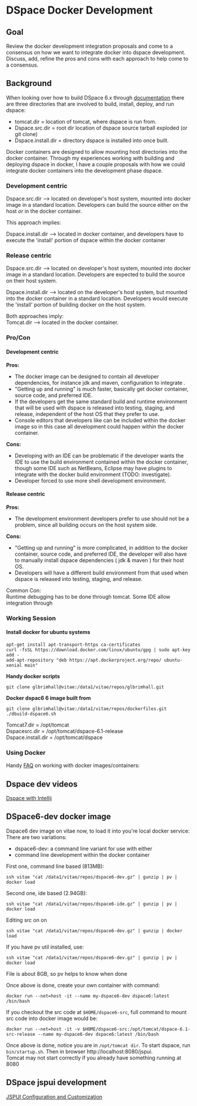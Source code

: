 # DSpace Docker Development

## Goal
Review the docker development integration proposals and come to a consensus on how we want to integrate docker into dspace development. Discuss, add, refine the pros and cons with each approach to help come to a consensus.

## Background
When looking over how to build DSpace 6.x through [documentation](https://wiki.duraspace.org/display/DSDOC6x/Installing+DSpace) there are three directories that are involved to build, install, deploy, and run dspace:

* tomcat.dir = location of tomcat, where dspace is run from.
* Dspace.src.dir = root dir location of dspace source tarball exploded (or git clone)
* Dspace.install.dir = directory dspace is installed into once built.

Docker containers are designed to allow mounting host directories into the docker container. Through my experiences working with building and deploying dspace in docker, I have a couple proposals with how we could integrate docker containers into the development phase dspace.

### Development centric
Dspace.src.dir  --> located on developer's host system, mounted into docker image in a standard location. Developers can build the source either on the host *or* in the docker container.

This approach implies:

Dspace.install.dir --> located in docker container, and developers have to execute the 'install' portion of dspace within the docker container

### Release centric
Dspace.src.dir  --> located on developer's host system, mounted into docker image in a standard location. Developers are expected to build the source on their host system.

Dspace.install.dir --> located on the developer's host system, but mounted into the docker container in a standard location. Developers would execute the 'install' portion of building docker on the host system.

Both approaches imply:  
Tomcat.dir --> located in the docker container.

### Pro/Con


#### Development centric

**Pros:**
* The docker image can be designed to contain all developer dependencies, for instance jdk and maven, configuration to integrate .
* "Getting up and running" is much faster, basically get docker container, source code, and preferred IDE.
* If the developers get the same standard build and runtime environment that will be used with dspace is released into testing, staging, and release, independent of the host OS that they prefer to use.
* Console editors that developers like can be included within the docker image so in this case all development could happen within the docker container.

**Cons:**

* Developing with an IDE can be problematic if the developer wants the IDE to use the build environment contained within the docker container, though some IDE such as NetBeans, Eclipse may have plugins to integrate with the docker build environment (TODO: investigate).
* Developer forced to use more shell development environment.

#### Release centric

**Pros:**
* The development environment developers prefer to use should not be a problem, since all building occurs on the host system side.

**Cons:**

* "Getting up and running" is more complicated, in addition to the docker container, source code, and preferred IDE, the developer will also have to manually install dspace dependencies ( jdk & maven ) for their host OS.
* Developers will have a different build environment from that used when dspace is released into testing, staging, and release.

Common Con:  
Runtime debugging has to be done through tomcat. Some IDE allow integration through

### Working Session

#### Install docker for ubuntu systems

```shell
apt-get install apt-transport-https ca-certificates
curl -fsSL https://download.docker.com/linux/ubuntu/gpg | sudo apt-key add -
add-apt-repository "deb https://apt.dockerproject.org/repo/ ubuntu-xenial main"
```

**Handy docker scripts**

```shell
git clone glbrimhall@vitae:/data1/vitae/repos/glbrimhall.git
```

**Docker dspac6 6 image built from**

``` shell
git clone glbrimhall@vitae:/data1/vitae/repos/dockerfiles.git
./dbuild-dspace6.sh
```

Tomcat7.dir = /opt/tomcat  
Dspacesrc.dir = /opt/tomcat/dspace-6.1-release  
Dspace.install.dir = /opt/tomcat/dspace

### Using Docker

Handy [FAQ](https://www.digitalocean.com/community/tutorials/how-to-remove-docker-images-containers-and-volumes) on working with docker images/containers:

## Dspace dev videos

[Dspace with Intellij](https://www.youtube.com/watch?v=mrLl1qPsy6I)

## DSpace6-dev docker image

Dspace6 dev image on vitae now, to load it into you're local docker service:  
There are two variations:  
* dspace6-dev: a command line variant for use with either
* command line development within the docker container

First one, command line based (813MB):
```shell
ssh vitae "cat /data1/vitae/repos/dspace6-dev.gz" | gunzip | pv | docker load
```
Second one, ide based (2.94GB):
```shell
ssh vitae "cat /data1/vitae/repos/dspace6-ide.gz" | gunzip | pv | docker load
```

Editing src on on
```shell
ssh vitae "cat /data1/vitae/repos/dspace6-dev.gz" | gunzip | docker load
```
If you have pv util installed, use:
```shell
ssh vitae "cat /data1/vitae/repos/dspace6-dev.gz" | gunzip | pv | docker load
```
File is about 8GB, so pv helps to know when done

Once above is done, create your own container with command:
```shell
docker run --net=host -it --name my-dspace6-dev dspace6:latest /bin/bash
```

If you checkout the src code at `$HOME/dspace6-src`, full command to mount src code into docker image would be:
```shell
docker run --net=host -it -v $HOME/dspace6-src:/opt/tomcat/dspace-6.1-src-release --name my-dspace6-dev dspace6:latest /bin/bash
```

Once above is done, notice you are in `/opt/tomcat dir`. To start dspace, run `bin/startup.sh`. Then in browser http://localhost:8080/jspui.  
Tomcat may not start correctly if you already have something running at 8080

## DSpace jspui development

[JSPUI Configuration and Customization](https://wiki.duraspace.org/display/DSDOC6x/JSPUI+Configuration+and+Customization)
